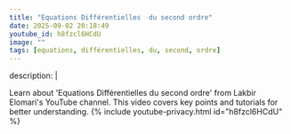 ```yaml
---
title: "Equations Différentielles  du second ordre"
date: 2025-09-02 20:18:49 
youtube_id: h8fzcl6HCdU
image: ""
tags: [equations, différentielles, du, second, ordre]
---
```

description: |
  
  Learn about 'Equations Différentielles  du second ordre' from Lakbir Elomari's YouTube channel. This video covers key points and tutorials for better understanding.
{% include youtube-privacy.html id="h8fzcl6HCdU" %}
